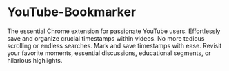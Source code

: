 # YouTube-Bookmarker
The essential Chrome extension for passionate YouTube users. Effortlessly save and organize crucial timestamps within videos. No more tedious scrolling or endless searches. Mark and save timestamps with ease. Revisit your favorite moments, essential discussions, educational segments, or hilarious highlights.
